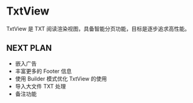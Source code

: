 # TxtView

TxtView 是 TXT 阅读渲染视图，具备智能分页功能，目标是逐步追求高性能。

## NEXT PLAN

- 嵌入广告
- 丰富更多的 Footer 信息
- 使用 Builder 模式优化 TxtView 的使用
- 导入大文件 TXT 处理
- 备注功能